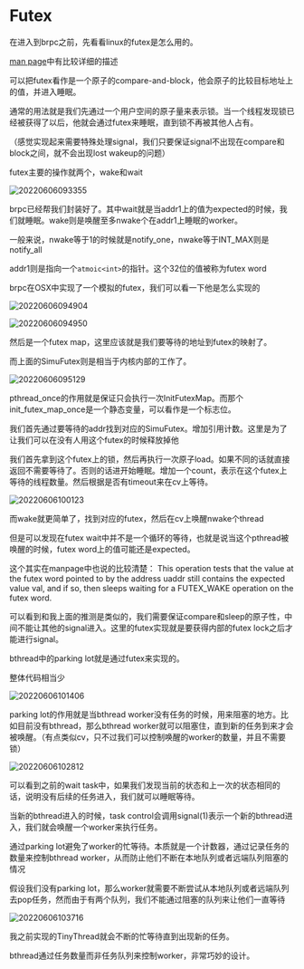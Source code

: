 # Futex

在进入到brpc之前，先看看linux的futex是怎么用的。

[man page](https://man7.org/linux/man-pages/man2/futex.2.html)中有比较详细的描述

可以把futex看作是一个原子的compare-and-block，他会原子的比较目标地址上的值，并进入睡眠。

通常的用法就是我们先通过一个用户空间的原子量来表示锁。当一个线程发现锁已经被获得了以后，他就会通过futex来睡眠，直到锁不再被其他人占有。

（感觉实现起来需要特殊处理signal，我们只要保证signal不出现在compare和block之间，就不会出现lost wakeup的问题）

futex主要的操作就两个，wake和wait

![20220606093355](https://picsheep.oss-cn-beijing.aliyuncs.com/pic/20220606093355.png)

brpc已经帮我们封装好了。其中wait就是当addr1上的值为expected的时候，我们就睡眠。wake则是唤醒至多nwake个在addr1上睡眠的worker。

一般来说，nwake等于1的时候就是notify_one，nwake等于INT_MAX则是notify_all

addr1则是指向一个`atmoic<int>`的指针。这个32位的值被称为futex word

brpc在OSX中实现了一个模拟的futex，我们可以看一下他是怎么实现的

![20220606094904](https://picsheep.oss-cn-beijing.aliyuncs.com/pic/20220606094904.png)

![20220606094950](https://picsheep.oss-cn-beijing.aliyuncs.com/pic/20220606094950.png)

然后是一个futex map，这里应该就是我们要等待的地址到futex的映射了。

而上面的SimuFutex则是相当于内核内部的工作了。

![20220606095129](https://picsheep.oss-cn-beijing.aliyuncs.com/pic/20220606095129.png)

pthread_once的作用就是保证只会执行一次InitFutexMap。而那个init_futex_map_once是一个静态变量，可以看作是一个标志位。

我们首先通过要等待的addr找到对应的SimuFutex。增加引用计数。这里是为了让我们可以在没有人用这个futex的时候释放掉他

我们首先拿到这个futex上的锁，然后再执行一次原子load。如果不同的话就直接返回不需要等待了。否则的话进开始睡眠。增加一个count，表示在这个futex上等待的线程数量。然后根据是否有timeout来在cv上等待。

![20220606100123](https://picsheep.oss-cn-beijing.aliyuncs.com/pic/20220606100123.png)

而wake就更简单了，找到对应的futex，然后在cv上唤醒nwake个thread

但是可以发现在futex wait中并不是一个循环的等待，也就是说当这个pthread被唤醒的时候，futex word上的值可能还是expected。

这个其实在manpage中也说的比较清楚：
This operation tests that the value at the futex word pointed to by the address uaddr still contains the expected value val, and if so, then sleeps waiting for a FUTEX_WAKE operation on the futex word.

可以看到和我上面的推测是类似的，我们需要保证compare和sleep的原子性，中间不能让其他的signal进入。这里的futex实现就是要获得内部的futex lock之后才能进行signal。

bthread中的parking lot就是通过futex来实现的。

整体代码相当少

![20220606101406](https://picsheep.oss-cn-beijing.aliyuncs.com/pic/20220606101406.png)

parking lot的作用就是当bthread worker没有任务的时候，用来阻塞的地方。比如目前没有bthread，那么bthread worker就可以阻塞住，直到新的任务到来才会被唤醒。（有点类似cv，只不过我们可以控制唤醒的worker的数量，并且不需要锁）

![20220606102812](https://picsheep.oss-cn-beijing.aliyuncs.com/pic/20220606102812.png)

可以看到之前的wait task中，如果我们发现当前的状态和上一次的状态相同的话，说明没有后续的任务进入，我们就可以睡眠等待。

当新的bthread进入的时候，task control会调用signal(1)表示一个新的bthread进入，我们就会唤醒一个worker来执行任务。

通过parking lot避免了worker的忙等待。本质就是一个计数器，通过记录任务的数量来控制bthread worker，从而防止他们不断在本地队列或者远端队列阻塞的情况

假设我们没有parking lot，那么worker就需要不断尝试从本地队列或者远端队列去pop任务，然而由于有两个队列，我们不能通过阻塞的队列来让他们一直等待

![20220606103716](https://picsheep.oss-cn-beijing.aliyuncs.com/pic/20220606103716.png)

我之前实现的TinyThread就会不断的忙等待直到出现新的任务。

bthread通过任务数量而非任务队列来控制worker，非常巧妙的设计。